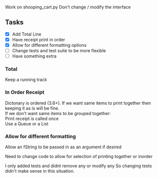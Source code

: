 Work on shooping_cart.py
Don't change / modify the interface

## Tasks
- [x] Add Total Line
- [x] Have receipt print in order 
- [x] Allow for different formatting options
- [ ] Change tests and test suite to be more flexible
- [ ] Have something extra

### Total
Keep a running track

### In Order Receipt
Dictonary is ordered (3.6+). If we want same items to print together then keeping it as is will be fine. <br>
If we don't want same items to be grouped together: <br>
Print receipt is called once <br>
Use a Queue or a List <br>

### Allow for different formatting
Allow an fString to be passed in as an argument if desired

Need to change code to allow for selection of printing together or inorder

I only added tests and didnt remove any or modify any
So changing tests didn't make sense in this situation.